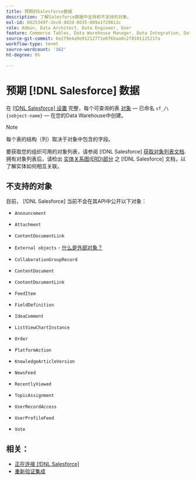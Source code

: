 ```yaml
---
title: 预期的Salesforce数据
description: 了解Salesforce数据中支持和不支持的对象。
exl-id: 6625349f-2ec0-402d-8635-889a1f29811c
role: Admin, Data Architect, Data Engineer, User
feature: Commerce Tables, Data Warehouse Manager, Data Integration, Data Import/Export
source-git-commit: 6e2f9e4a9e91212771e6f6baa8c2f8101125217a
workflow-type: tm+mt
source-wordcount: '162'
ht-degree: 0%

---
```


# 预期 [!DNL Salesforce] 数据

在 [[!DNL Salesforce] 设置](../integrations/salesforce.md) 完整，每个可查询的表 [对象](https://developer.salesforce.com/docs/atlas.en-us.object_reference.meta/object_reference/sforce_api_objects_concepts.htm)  — 已命名 `sf_/\{sobject-name}`  — 在您的Data Warehouse中创建。

>[!NOTE]
>
>每个表的结构（列）取决于对象中包含的字段。

要获取您的组织可用的对象列表，请参阅 [!DNL Salesforce] [获取对象列表文档](https://developer.salesforce.com/docs/atlas.en-us.api_rest.meta/api_rest/dome_describeGlobal.htm). 拥有对象列表后，请检出 [实体关系图(ERD)部分](https://developer.salesforce.com/docs/atlas.en-us.object_reference.meta/object_reference/sforce_api_erd_knowledge.htm) 之 [!DNL Salesforce] 文档，以了解实体如何相互关联。

## 不支持的对象

目前， [!DNL Salesforce] 当前不会在其API中公开以下对象：

* `Announcement`
* `Attachment`
* `ContentDocumentLink`
* `External objects` - [什么是外部对象？](https://developer.salesforce.com/docs/atlas.en-us.object_reference.meta/object_reference/sforce_api_objects_external_objects.htm)
* `CollaborationGroupRecord`
* `ContentDocument`
* `ContentDocumentLink`
* `FeedItem`
* `FieldDefinition`
* `IdeaComment`
* `ListViewChartInstance`
* `Order`
* `PlatformAction`

* `KnowledgeArticleVersion`
* `NewsFeed`
* `RecentlyViewed`
* `TopicAssignment`
* `UserRecordAccess`
* `UserProfileFeed`
* `Vote`

## 相关：

* [正在连接 [!DNL Salesforce]](../integrations/salesforce.md)
* [重新验证集成](https://experienceleague.adobe.com/docs/commerce-knowledge-base/kb/how-to/mbi-reauthenticating-integrations.html)

